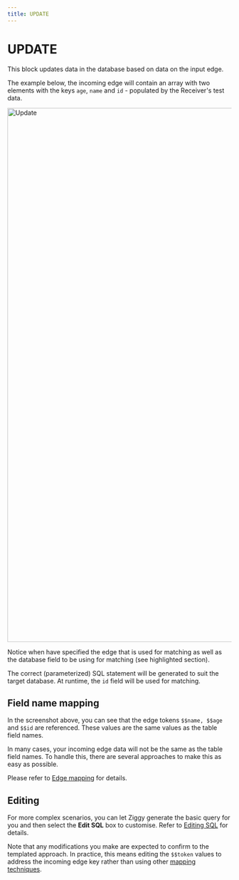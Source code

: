 ```yaml
---
title: UPDATE
---
```


# UPDATE

This block updates data in the database based on data on the input edge.

The example below, the incoming edge will contain an array with two 
elements with the keys `age`, `name` and `id` - populated by the Receiver's test data.

<img src="/img/flows/blocks/utility/SQL/sql-update.png" alt="Update" width="1200" />

Notice when have specified the edge that is used for matching 
as well as the database field to be using for matching (see highlighted section).

The correct (parameterized) SQL statement will be generated to suit the target database. 
At runtime, the `id` field will be used for matching.

## Field name mapping
In the screenshot above, you can see that the edge tokens `$$name, $$age` and `$$id` are referenced.
These values are the same values as the table field names.

In many cases, your incoming edge data will not be the same as the table field names. To handle this,
there are several approaches to make this as easy as possible.

Please refer to [Edge mapping](sql-mapping) for details.

## Editing
For more complex scenarios, you can let Ziggy generate the basic query for you and then
select the **Edit SQL** box to customise. Refer to [Editing SQL](sql-editing) for details.

Note that any modifications you make are expected to confirm to the templated approach.
In practice, this means editing the `$$token` values to address the incoming edge key rather
than using other [mapping techniques](sql-mapping).

